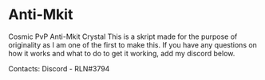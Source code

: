 # Anti-Mkit
Cosmic PvP Anti-Mkit Crystal 
This is a skript made for the purpose of originality as I am one of the first to make this.
If you have any questions on how it works and what to do to get it working, add my discord below.

Contacts:
Discord - RLN#3794
